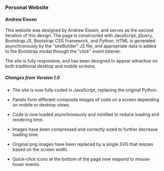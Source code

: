 ### Personal Website ###

#### Andrew Eissen ####

This website was designed by Andrew Eissen, and serves as the second iteration of this design. The page is constructed with JavaScript, jQuery, Bootstrap.JS, Bootstrap CSS Framework, and Python. HTML is generated asynchronously by the "siteBuilder" JS file, and appropriate data is added to the Bootstrap modal through the "click" event listener.

The site is fully responsive, and has been designed to appear attractive on both traditional desktop and mobile screens.

##### Changes from Version 1.0 #####

* The site is now fully coded in JavaScript, replacing the original Python.

* Panels form different composite images of code on a screen depending on mobile or desktop views.

* Code is now loaded asynchronously and minified to reduce loading and rendering time.

* Images have been compressed and correctly sized to further decrease loading time.

* Original png images have been replaced by a single SVG that resizes based on the screen width.

* Quick-click icons at the bottom of the page now respond to mouse-hover events.